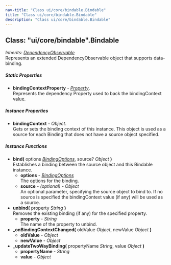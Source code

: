 ```yaml
---
nav-title: "Class ui/core/bindable.Bindable"
title: "Class ui/core/bindable.Bindable"
description: "Class ui/core/bindable.Bindable"
---
```

## Class: "ui/core/bindable".Bindable  
_Inherits:_ [_DependencyObservable_](../../../ui/core/dependency-observable/DependencyObservable.md)  
Represents an extended DependencyObservable object that supports data-binding.

##### Static Properties
 - **bindingContextProperty** - [_Property_](../../../ui/core/dependency-observable/Property.md).    
  Represents the dependency Property used to back the bindingContext value.

##### Instance Properties
 - **bindingContext** - _Object_.    
  Gets or sets the binding context of this instance. This object is used as a source for each Binding that does not have a source object specified.

##### Instance Functions
 - **bind(** options [_BindingOptions_](../../../ui/core/bindable/BindingOptions.md), source? _Object_ **)**  
     Establishes a binding between the source object and this Bindable instance.
   - **options** - [_BindingOptions_](../../../ui/core/bindable/BindingOptions.md)  
     The options for the binding.
   - **source** - _(optional)_ - _Object_  
     An optional parameter, specifying the source object to bind to. If no source is specified the bindingContext value (if any) will be used as a source.
 - **unbind(** property _String_ **)**  
     Removes the existing binding (if any) for the specified property.
   - **property** - _String_  
     The name of the property to unbind.
 - **_onBindingContextChanged(** oldValue _Object_, newValue _Object_ **)**
   - **oldValue** - _Object_
   - **newValue** - _Object_
 - **_updateTwoWayBinding(** propertyName _String_, value _Object_ **)**
   - **propertyName** - _String_
   - **value** - _Object_